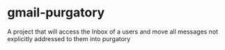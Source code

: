 # gmail-purgatory
A project that will access the Inbox of a users and move all messages not explicitly addressed to them into purgatory

